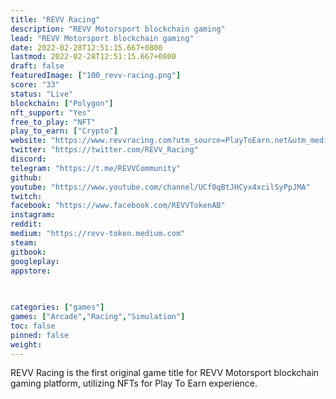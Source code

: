 ```yaml
---
title: "REVV Racing"
description: "REVV Motorsport blockchain gaming"
lead: "REVV Motorsport blockchain gaming"
date: 2022-02-28T12:51:15.667+0800
lastmod: 2022-02-28T12:51:15.667+0800
draft: false
featuredImage: ["100_revv-racing.png"]
score: "33"
status: "Live"
blockchain: ["Polygon"]
nft_support: "Yes"
free_to_play: "NFT"
play_to_earn: ["Crypto"]
website: "https://www.revvracing.com?utm_source=PlayToEarn.net&utm_medium=organic&utm_campaign=gamepage"
twitter: "https://twitter.com/REVV_Racing"
discord: 
telegram: "https://t.me/REVVCommunity"
github: 
youtube: "https://www.youtube.com/channel/UCf0qBtJHCyx4xcilSyPpJMA"
twitch: 
facebook: "https://www.facebook.com/REVVTokenAB"
instagram: 
reddit: 
medium: "https://revv-token.medium.com"
steam: 
gitbook: 
googleplay: 
appstore: 

  
    
categories: ["games"]
games: ["Arcade","Racing","Simulation"]
toc: false
pinned: false
weight: 
---
```

REVV Racing is the first original game title for REVV Motorsport blockchain gaming platform, utilizing NFTs for Play To Earn experience.